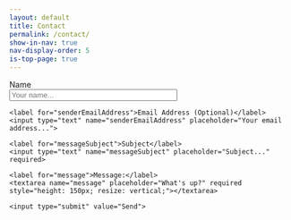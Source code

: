 ```yaml
---
layout: default
title: Contact
permalink: /contact/
show-in-nav: true
nav-display-order: 5
is-top-page: true
---
```


<style>
    form * {
        display: block;
    }

    label, input[type="submit"] {
        margin-top: 10px;
    }

    input[type="text"], textarea {
        width: 300px;
    }
</style>

<!-- Using Formspree as GitHub pages does not support any dynamic components (e.g. PHP). -->
<form action="https://formspree.io/f/mayvqely" method="POST">
    <label for="senderName">Name</label>
    <input type="text" name="senderName" placeholder="Your name..." required>

    <label for="senderEmailAddress">Email Address (Optional)</label>
    <input type="text" name="senderEmailAddress" placeholder="Your email address...">    

    <label for="messageSubject">Subject</label>
    <input type="text" name="messageSubject" placeholder="Subject..." required>    

    <label for="message">Message:</label>
    <textarea name="message" placeholder="What's up?" required style="height: 150px; resize: vertical;"></textarea>

    <input type="submit" value="Send">
</form>